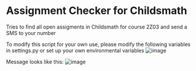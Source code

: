 # Assignment Checker for Childsmath

Tries to find all open assigments in Childsmath for course 2Z03 and send a SMS to your number

To modify this script for your own use, please modify the following variables in settings.py or set up your own environmental variables
![image](https://user-images.githubusercontent.com/71472753/135195969-6d4d02cc-5d4c-4cb5-8ca5-6268c9dff81f.png)

Message looks like this:
![image](https://user-images.githubusercontent.com/71472753/135196438-66982b2c-7808-4323-ab8d-45acaf0995ae.png)


